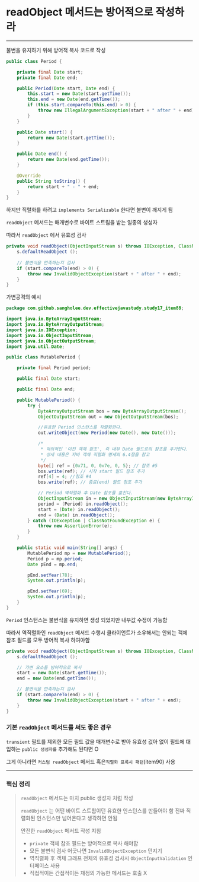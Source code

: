 # readObject 메서드는 방어적으로 작성하라

----

불변을 유지하기 위해 방어적 복사 코드로 작성

```java
public class Period {

    private final Date start;
    private final Date end;

    public Period(Date start, Date end) {
        this.start = new Date(start.getTime());
        this.end = new Date(end.getTime());
        if (this.start.compareTo(this.end) > 0) {
            throw new IllegalArgumentException(start + " after " + end);
        }
    }

    public Date start() {
        return new Date(start.getTime());
    }

    public Date end() {
        return new Date(end.getTime());
    }

    @Override
    public String toString() {
        return start + " - " + end;
    }
}
```

하지만 직렬화를 하려고 `implements Serializable` 한다면 불변이 깨지게 됨

`readObject` 메서드는 매개변수로 바이트 스트림을 받는 일종의 생성자

따라서 `readObject` 에서 유효성 검사

```java
private void readObject(ObjectInputStream s) throws IOException, ClassNotFoundException {
    s.defaultReadObject ();
    
    // 불변식을 만족하는지 검사
    if (start.compareTo(end) > 0) {
        throw new InvalidObjectException(start + " after " + end);
    }
}
```

가변공격의 예시

```java
package com.github.sangholee.dev.effectivejavastudy.study17_item88;

import java.io.ByteArrayInputStream;
import java.io.ByteArrayOutputStream;
import java.io.IOException;
import java.io.ObjectInputStream;
import java.io.ObjectOutputStream;
import java.util.Date;

public class MutablePeriod {

    private final Period period;

    public final Date start;

    public final Date end;

    public MutablePeriod() {
        try {
            ByteArrayOutputStream bos = new ByteArrayOutputStream();
            ObjectOutputStream out = new ObjectOutputStream(bos);

            //유효한 Period 인스턴스를 직렬화한다.
            out.writeObject(new Period(new Date(), new Date()));

            /*
             * 악의적인 '이전 객체 참조', 즉 내부 Date 필드로의 참조를 추가한다.
             * 상세 내용은 자바 객체 직렬화 명세의 6.4절을 참고
             */
            byte[] ref = {0x71, 0, 0x7e, 0, 5}; // 참조 #5
            bos.write(ref); // 시작 start 필드 참조 추가
            ref[4] = 4; //참조 #4
            bos.write(ref); // 종료(end) 필드 참조 추가

            // Period 역직렬화 후 Date 참조를 훔친다.
            ObjectInputStream in = new ObjectInputStream(new ByteArrayInputStream(bos.toByteArray()));
            period = (Period) in.readObject();
            start = (Date) in.readObject();
            end = (Date) in.readObject();
        } catch (IOException | ClassNotFoundException e) {
            throw new AssertionError(e);
        }
    }

    public static void main(String[] args) {
        MutablePeriod mp = new MutablePeriod();
        Period p = mp.period;
        Date pEnd = mp.end;

        pEnd.setYear(78);
        System.out.println(p);

        pEnd.setYear(69);
        System.out.println(p);
    }
}

```

`Period` 인스턴스는 불변식을 유지하면 생성 되었지만 내부값 수정이 가능함

따라서 역직렬화인 `readObject` 메서드 수행시 클라이언트가 소유해서는 안되는 객체 참조 필드를 모두 방어적 복사 하여야함

```java
private void readObject(ObjectInputStream s) throws IOException, ClassNotFoundException {
    s.defaultReadObject ();

    // 가변 요소들 방어적으로 복사
    start = new Date(start.getTime());
    end = new Date(end.getTime());

    // 불변식을 만족하는지 검사
    if (start.compareTo(end) > 0) {
        throw new InvalidObjectException(start + " after " + end);
    }
}
```

### 기본 `readObject` 메서드를 써도 좋은 경우

`transient` 필드를 제외한 모든 필드 값을 매개변수로 받아 유효성 겂아 없이 필드에 대입하는 `public 생성자를` 추가해도 된다면 O

그게 아니라면 `커스텀 readObject` 메서드 혹은`직렬화 프록시 패턴`(item90) 사용

---

### 핵심 정리

> `readObject` 메서드는 마치 public 생성자 처럼 작성
> 
> `readObject` 는 어떤 바이트 스트릠이던 유효한 인스턴스를 만들어야 함
> 진짜 직렬화된 인스턴스만 넘어온다고 생각하면 안됨
> 
> 안전한 `readObject` 메서드 작성 지침
>   * `private` 객체 참조 필드는 방어적으로 복사 해야함
>   * 모든 불변식 검사 어긋나면 `InvalidObjectException` 던지기
>   * 역직렬화 후 객체 그래프 전체의 유효성 검사시 `ObjectInputValidation` 인터페이스 사용
>   * 직접적이든 간접적이든 재정의 가능한 메서드는 호출 X
> 
